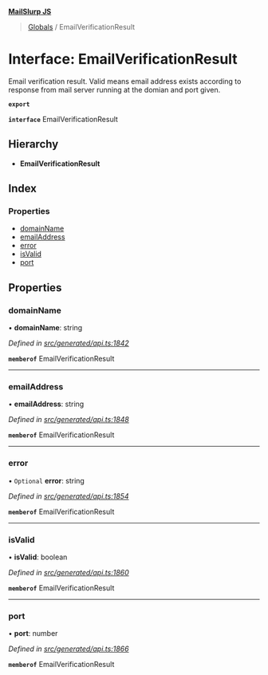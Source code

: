 **[MailSlurp JS](../README.md)**

> [Globals](../README.md) / EmailVerificationResult

# Interface: EmailVerificationResult

Email verification result. Valid means email address exists according to response from mail server running at the domian and port given.

**`export`** 

**`interface`** EmailVerificationResult

## Hierarchy

* **EmailVerificationResult**

## Index

### Properties

* [domainName](emailverificationresult.md#domainname)
* [emailAddress](emailverificationresult.md#emailaddress)
* [error](emailverificationresult.md#error)
* [isValid](emailverificationresult.md#isvalid)
* [port](emailverificationresult.md#port)

## Properties

### domainName

•  **domainName**: string

*Defined in [src/generated/api.ts:1842](https://github.com/mailslurp/mailslurp-client/blob/8d5c17f/src/generated/api.ts#L1842)*

**`memberof`** EmailVerificationResult

___

### emailAddress

•  **emailAddress**: string

*Defined in [src/generated/api.ts:1848](https://github.com/mailslurp/mailslurp-client/blob/8d5c17f/src/generated/api.ts#L1848)*

**`memberof`** EmailVerificationResult

___

### error

• `Optional` **error**: string

*Defined in [src/generated/api.ts:1854](https://github.com/mailslurp/mailslurp-client/blob/8d5c17f/src/generated/api.ts#L1854)*

**`memberof`** EmailVerificationResult

___

### isValid

•  **isValid**: boolean

*Defined in [src/generated/api.ts:1860](https://github.com/mailslurp/mailslurp-client/blob/8d5c17f/src/generated/api.ts#L1860)*

**`memberof`** EmailVerificationResult

___

### port

•  **port**: number

*Defined in [src/generated/api.ts:1866](https://github.com/mailslurp/mailslurp-client/blob/8d5c17f/src/generated/api.ts#L1866)*

**`memberof`** EmailVerificationResult
